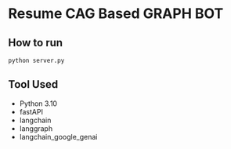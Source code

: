 # Resume CAG Based GRAPH BOT

## How to run

```
python server.py
```

## Tool Used
- Python 3.10
- fastAPI
- langchain
- langgraph
- langchain_google_genai



